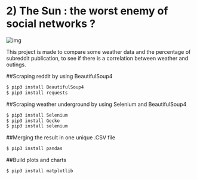# 2) The Sun : the worst enemy of social networks ?




![img](https://external-content.duckduckgo.com/iu/?u=http%3A%2F%2Ffondation-valentin-ribet.org%2Fwp-content%2Fuploads%2F2016%2F12%2Flogo-simplon.gif&f=1&nofb=1.png)

This project is made to compare some weather data and the percentage of subreddit publication, to see if there is a correlation between weather and outings.

##Scraping reddit by using BeautifulSoup4

```bash
$ pip3 install BeautifulSoup4
$ pip3 install requests
```


##Scraping weather underground by using Selenium and BeautifulSoup4

```bash
$ pip3 install Selenium
$ pip3 install Gecko
$ pip3 install selenium
```


##Merging the result in one unique .CSV file

```bash
$ pip3 install pandas


```


##Build plots and charts

```bash
$ pip3 install matplotlib

```
